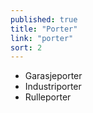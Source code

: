 ```yaml
---
published: true
title: "Porter"
link: "porter"
sort: 2
---
```


- Garasjeporter
- Industriporter
- Rulleporter

